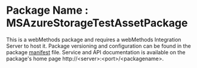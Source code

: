 # Package Name : MSAzureStorageTestAssetPackage
This is a webMethods package and requires a webMethods Integration Server to host it. Package versioning and configuration can be found in the package [manifest](./MSAzureStorageTestAssetPackage/manifest.v3) file. Service and API documentation is available on the package's home page http://&lt;server&gt;:&lt;port&gt;/&lt;packagename>.